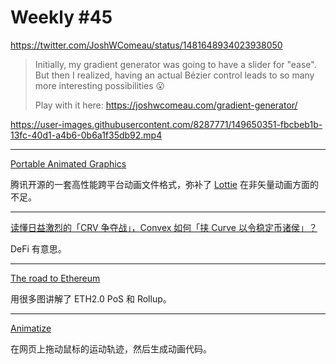 # Weekly #45

https://twitter.com/JoshWComeau/status/1481648934023938050

> Initially, my gradient generator was going to have a slider for "ease". But then I realized, having an actual Bézier control leads to so many more interesting possibilities 😮
>
> Play with it here: https://joshwcomeau.com/gradient-generator/

https://user-images.githubusercontent.com/8287771/149650351-fbcbeb1b-13fc-40d1-a4b6-0b6a1f35db92.mp4

---

[Portable Animated Graphics](https://pag.io/)

腾讯开源的一套高性能跨平台动画文件格式，弥补了 [Lottie](https://lottiefiles.com/) 在非矢量动画方面的不足。

---

[读懂日益激烈的「CRV 争夺战」，Convex 如何「挟 Curve 以令稳定币诸侯」？](https://mirror.xyz/foresightnews.eth/e6XJl_yKqoBP-tSLE_kbscxe2eWH3KwL4SXWNDjUZu4)

DeFi 有意思。

---

[The road to Ethereum](https://barnabe.substack.com/p/eth2)

用很多图讲解了 ETH2.0 PoS 和 Rollup。

---

[Animatize](https://animatize.com/)

在网页上拖动鼠标的运动轨迹，然后生成动画代码。

